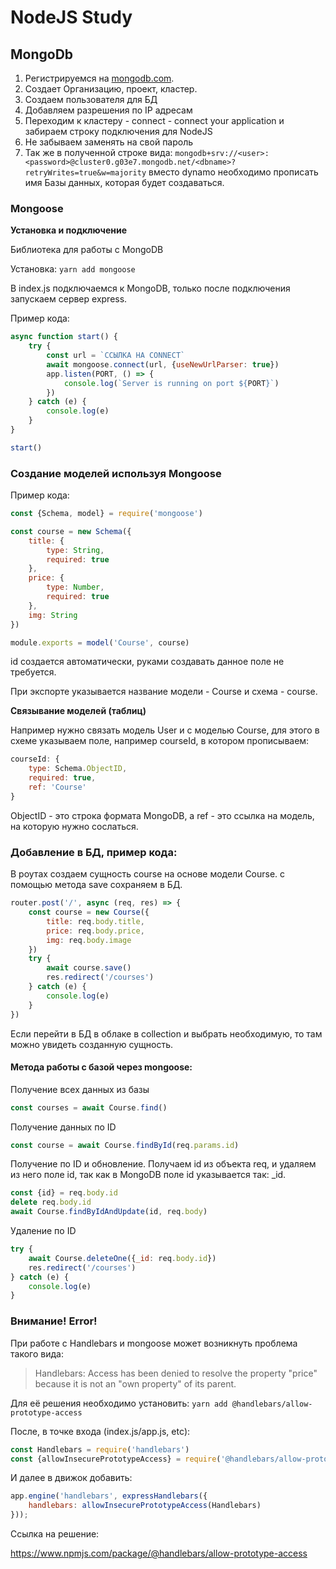 # NodeJS  Study



## MongoDb

1. Регистрируемся на [mongodb.com](mongodb.com).
2. Создает Организацию, проект, кластер.
3. Создаем пользователя для БД
4. Добавляем разрешения по IP адресам
5. Переходим к кластеру - connect - connect your application и забираем строку подключения для NodeJS
6. Не забываем заменять <password> на свой пароль
7. Так же в полученной строке вида: `mongodb+srv://<user>:<password>@cluster0.g03e7.mongodb.net/<dbname>?retryWrites=true&w=majority` вместо dynamo необходимо прописать имя Базы данных, которая будет создаваться.

### Mongoose

**Установка и подключение**

Библиотека для работы с MongoDB

Установка: ```yarn add mongoose```

В index.js подключаемся к MongoDB, только после подключения запускаем сервер express. 

Пример кода:

```javascript
async function start() {
    try {
        const url = `ССЫЛКА НА CONNECT`
        await mongoose.connect(url, {useNewUrlParser: true})
        app.listen(PORT, () => {
            console.log(`Server is running on port ${PORT}`)
        })
    } catch (e) {
        console.log(e)
    }
}

start()
```

### Создание моделей используя Mongoose

Пример кода:

```javascript
const {Schema, model} = require('mongoose')

const course = new Schema({
    title: {
        type: String,
        required: true
    },
    price: {
        type: Number,
        required: true
    },
    img: String
})

module.exports = model('Course', course)
```

id создается автоматически, руками создавать данное поле не требуется.

При экспорте указывается название модели - Course и схема - course.

**Связывание моделей (таблиц)**

Например нужно связать модель User и с моделью Course, для этого в схеме указываем поле, например courseId, в котором прописываем:

```javascript
courseId: {
    type: Schema.ObjectID,
    required: true,
    ref: 'Course'
}
```

ObjectID - это строка формата MongoDB, а ref - это ссылка на модель, на которую нужно сослаться.

### Добавление в БД, пример кода:

В роутах создаем сущность course на основе модели Course. с помощью метода save сохраняем в БД.

```javascript
router.post('/', async (req, res) => {
    const course = new Course({
        title: req.body.title,
        price: req.body.price,
        img: req.body.image
    })
    try {
        await course.save()
        res.redirect('/courses')
    } catch (e) {
        console.log(e)
    }
})
```

Если перейти в БД в облаке в collection и выбрать необходимую, то там можно увидеть созданную сущность.

#### Метода работы с базой через mongoose:

Получение всех данных из базы

```javascript
const courses = await Course.find()
```

Получение данных по ID

```javascript
const course = await Course.findById(req.params.id)
```

Получение по ID и обновление. Получаем id из объекта  req, и удаляем из него поле id, так как в MongoDB поле id указывается так: _id. 

```javascript
const {id} = req.body.id
delete req.body.id
await Course.findByIdAndUpdate(id, req.body)
```

Удаление по ID

```javascript
try {
    await Course.deleteOne({_id: req.body.id})
    res.redirect('/courses')
} catch (e) {
    console.log(e)
}
```

### Внимание! Error!

При работе с Handlebars и mongoose может возникнуть проблема такого вида:

> Handlebars: Access has been denied to resolve the property "price" because it is not an "own property" of its parent.

Для её решения необходимо установить: ```yarn add @handlebars/allow-prototype-access```

После, в точке входа (index.js/app.js, etc):

```javascript
const Handlebars = require('handlebars')
const {allowInsecurePrototypeAccess} = require('@handlebars/allow-prototype-access')
```

И далее в движок добавить:

```javascript
app.engine('handlebars', expressHandlebars({
    handlebars: allowInsecurePrototypeAccess(Handlebars)
}));
```

Ссылка на решение:

https://www.npmjs.com/package/@handlebars/allow-prototype-access

